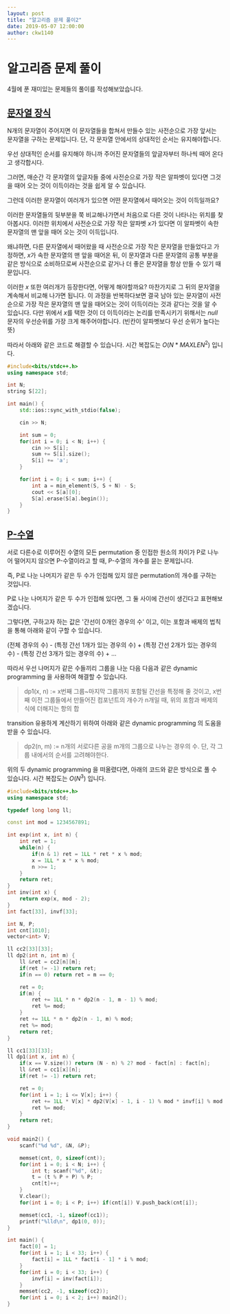 ```yaml
---
layout: post
title: "알고리즘 문제 풀이2"
date: 2019-05-07 12:00:00
author: ckw1140
---
```


# 알고리즘 문제 풀이

4월에 푼 재미있는 문제들의 풀이를 작성해보았습니다.

[문자열 장식](https://www.acmicpc.net/problem/1294)
-
N개의 문자열이 주어지면 이 문자열들을 합쳐서 만들수 있는 사전순으로 가장 앞서는 문자열을 구하는 문제입니다.
단, 각 문자열 안에서의 상대적인 순서는 유지해야합니다.

우선 상대적인 순서를 유지해야 하니까 주어진 문자열들의 앞글자부터 하나씩 때어 온다고 생각합시다.

그러면, 매순간 각 문자열의 앞글자들 중에 사전순으로 가장 작은 알파벳이 있다면 그것을 때어 오는 것이 이득이라는 것을 쉽게 알 수 있습니다.

그런데 이러한 문자열이 여러개가 있으면 어떤 문자열에서 때어오는 것이 이득일까요?

이러한 문자열들의 뒷부분을 쭉 비교해나가면서 처음으로 다른 것이 나타나는 위치를 찾아봅시다. 이러한 위치에서 사전순으로 가장 작은 알파벳 $x$가 있다면 이 알파벳이 속한 문자열의 맨 앞을 때어 오는 것이 이득입니다.

왜냐하면, 다른 문자열에서 때어왔을 때 사전순으로 가장 작은 문자열을 만들었다고 가정하면, $x$가 속한 문자열의 맨 앞을 때어온 뒤, 이 문자열과 다른 문자열의 공통 부분을 같은 방식으로 소비하므로써 사전순으로 같거나 더 좋은 문자열을 항상 만들 수 있기 때문입니다.

이러한 $x$ 또한 여러개가 등장한다면, 어떻게 해야할까요? 마찬가지로 그 뒤의 문자열을 계속해서 비교해 나가면 됩니다.
이 과정을 반복하다보면 결국 남아 있는 문자열이 사전순으로 가장 작은 문자열의 맨 앞을 때어오는 것이 이득이라는 것과 같다는 것을 알 수 있습니다.
다만 위에서 $x$를 택한 것이 더 이득이라는 논리를 만족시키기 위해서는 $null$ 문자의 우선순위를 가장 크게 해주어야합니다. (빈칸이 알파벳보다 우선 순위가 높다는 뜻)

따라서 아래와 같은 코드로 해결할 수 있습니다.
시간 복잡도는 $O(N * MAXLEN^2)$ 입니다.

```cpp
#include<bits/stdc++.h>
using namespace std;

int N;
string S[22];

int main() {
    std::ios::sync_with_stdio(false);

    cin >> N;

    int sum = 0;
    for(int i = 0; i < N; i++) {
        cin >> S[i];
        sum += S[i].size();
        S[i] += 'a';
    }

    for(int i = 0; i < sum; i++) {
        int a = min_element(S, S + N) - S;
        cout << S[a][0];
        S[a].erase(S[a].begin());
    }
}
```

[P-수열](https://www.acmicpc.net/problem/1282)
-
서로 다른수로 이루어진 수열의 모든 permutation 중 인접한 원소의 차이가 P로 나누어 떨어지지 않으면 P-수열이라고 할 때, P-수열의 개수를 묻는 문제입니다.

즉, P로 나눈 나머지가 같은 두 수가 인접해 있지 않은 permutation의 개수를 구하는 것입니다.

P로 나눈 나머지가 같은 두 수가 인접해 있다면, 그 둘 사이에 간선이 생긴다고 표현해보겠습니다.

그렇다면, 구하고자 하는 값은 '간선이 0개인 경우의 수' 이고, 이는 포함과 배제의 법칙을 통해 아래와 같이 구할 수 있습니다.

(전체 경우의 수) - (특정 간선 1개가 있는 경우의 수) + (특정 간선 2개가 있는 경우의 수) - (특정 간선 3개가 있는 경우의 수) + ...

따라서 우선 나머지가 같은 수들끼리 그룹을 나눈 다음 다음과 같은 dynamic programming 을 사용하여 해결할 수 있습니다.

>dp1(x, n) := x번째 그룹~마지막 그룹까지 포함될 간선을 특정해 줄 것이고, x번째 이전 그룹들에서 만들어진 컴포넌트의 개수가 n개일 때, 위의 포함과 배제의 식에 더해지는 항의 합

transition 유용하게 계산하기 위하여 아래와 같은 dynamic programming 의 도움을 받을 수 있습니다.

>dp2(n, m) := n개의 서로다른 공을 m개의 그룹으로 나누는 경우의 수. 단, 각 그룹 내에서의 순서를 고려해야한다.

위의 두 dynamic programming 을 떠올렸다면, 아래의 코드와 같은 방식으로 풀 수 있습니다.
시간 복잡도는 $O(N^3)$ 입니다.

```cpp
#include<bits/stdc++.h>
using namespace std;

typedef long long ll;

const int mod = 1234567891;

int exp(int x, int n) {
    int ret = 1;
    while(n) {
        if(n & 1) ret = 1LL * ret * x % mod;
        x = 1LL * x * x % mod;
        n >>= 1;
    }
    return ret;
}
int inv(int x) {
    return exp(x, mod - 2);
}
int fact[33], invf[33];

int N, P;
int cnt[1010];
vector<int> V;

ll cc2[33][33];
ll dp2(int n, int m) {
    ll &ret = cc2[n][m];
    if(ret != -1) return ret;
    if(n == 0) return ret = m == 0;

    ret = 0;
    if(m) {
        ret += 1LL * n * dp2(n - 1, m - 1) % mod;
        ret %= mod;
    }
    ret += 1LL * n * dp2(n - 1, m) % mod;
    ret %= mod;
    return ret;
}

ll cc1[33][33];
ll dp1(int x, int n) {
    if(x == V.size()) return (N - n) % 2? mod - fact[n] : fact[n];
    ll &ret = cc1[x][n];
    if(ret != -1) return ret;

    ret = 0;
    for(int i = 1; i <= V[x]; i++) {
        ret += 1LL * V[x] * dp2(V[x] - 1, i - 1) % mod * invf[i] % mod * dp1(x + 1, n + i) % mod;
        ret %= mod;
    }
    return ret;
}

void main2() {
    scanf("%d %d", &N, &P);

    memset(cnt, 0, sizeof(cnt));
    for(int i = 0; i < N; i++) {
        int t; scanf("%d", &t);
        t = (t % P + P) % P;
        cnt[t]++;
    }
    V.clear();
    for(int i = 0; i < P; i++) if(cnt[i]) V.push_back(cnt[i]);

    memset(cc1, -1, sizeof(cc1));
    printf("%lld\n", dp1(0, 0));
}

int main() {
    fact[0] = 1;
    for(int i = 1; i < 33; i++) {
        fact[i] = 1LL * fact[i - 1] * i % mod;
    }
    for(int i = 0; i < 33; i++) {
        invf[i] = inv(fact[i]);
    }
    memset(cc2, -1, sizeof(cc2));
    for(int i = 0; i < 2; i++) main2();
}
```

